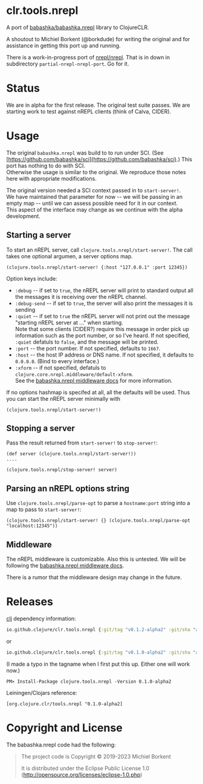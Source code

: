 # clr.tools.nrepl #

A port of [babashka/babashka.nrepl](https://github.com/babashka/babashka.nrepl) library to ClojureCLR.

A shoutout to Michiel Borkent (@borkdude) for writing the original and for assistance in getting this port up and running.

There is a work-in-progress port of [nrepl/nrepl](https://github.com/nrepl/nrepl). That is in down in subdirectory `partial-nrepl-nrepl-port`.  Go for it.

# Status

We are in alpha for the first release.  The original test suite passes.  We are starting work to test against nREPL clients (think of Calva, CIDER).

# Usage

The original `babashka.nrepl` was build to to run under SCI. (See  [https://github.com/babashka/sci](https://github.com/babashka/sci).) This port has nothing to do with SCI.   
Otherwise the usage is similar to the original.  We reproduce those notes here with appropriate modifications.

The original version needed a SCI context passed in to `start-server!`.   
We have maintained that parameter for now -- we will be passing in an empty map -- until we can assess possible need for it in our context.  
This aspect of the interface may change as we continue with the alpha development.

## Starting a server

To start an nREPL server, call `clojure.tools.nrepl/start-server!`.  The call takes one optional argumen, a server options map.

```
(clojure.tools.nrepl/start-server! {:host "127.0.0.1" :port 12345})
```

Option keys include:

- `:debug` -- if set to `true`, the nREPL server will print to standard output all the messages it is receiving over the nREPL channel.
- `:debug-send` -- if set to `true`, the server will also print the messages it is sending
- `:quiet` -- if set to `true` the nREPL server will not print out the message "starting nREPL server at ..." when starting.  
Note that some clients (CIDER?) require this message in order pick up information such as the port number, or so I've heard.
If not specified, `:quiet` defatuls to `false`, and the message will be printed.
- `:port` -- the port number.  If not specified, defaults to `1667`.
- `:host` -- the host IP address or DNS name.   If not specified, it defaults to `0.0.0.0`. (Bind to every interface.)
- `:xform` -- if not specified, defatuls to `clojure.core.nrepl.middleware/default-xform`.  
See the [babashka.nrepl middleware docs](https://github.com/babashka/babashka.nrepl/blob/master/doc/middleware.md) for more information.

If no options hashmap is specifed at all, all the defaults will be used.  Thus you can start the nREPL server minimally with

```
(clojure.tools.nrepl/start-server!)
```

## Stopping a server

Pass the result returned from `start-server!` to `stop-server!`:

```
(def server (clojure.tools.nrepl/start-server!))
....

(clojure.tools.nrepl/stop-server! server)
```


## Parsing an nREPL options string

Use `clojure.tools.nrepl/parse-opt` to parse a `hostname:port` string into a map to pass to `start-server!`:

```
(clojure.tools.nrepl/start-server! {} (clojure.tools.nrepl/parse-opt "localhost:12345"))
```

## Middleware

The nREPL middleware is customizable.
Also this is untested.
We will be following the [babashka.nrepl middleware docs](https://github.com/babashka/babashka.nrepl/blob/master/doc/middleware.md).  

There is a rumor that the middleware design may change in the future.



# Releases


[clj](https://clojure.org/guides/getting_started) dependency information:
```clojure
io.github.clojure/clr.tools.nrepl {:git/tag "v0.1.2-alpha2" :git/sha "a58009f"}
```

or
```clojure
io.github.clojure/clr.tools.nrepl {:git/tag "v0.1.0-alpha2" :git/sha "a58009f"}
```
(I made a typo in the tagname when I first put this up. Either one will work now.)

```
PM> Install-Package clojure.tools.nrepl -Version 0.1.0-alpha2
```

Leiningen/Clojars reference:

```
[org.clojure.clr/tools.nrepl "0.1.0-alpha2]
```


# Copyright and License #

The babashka.nrepl code had the following:


> The project code is Copyright © 2019-2023 Michiel Borkent
>
> It is distributed under the Eclipse Public License 1.0 (http://opensource.org/licenses/eclipse-1.0.php)



